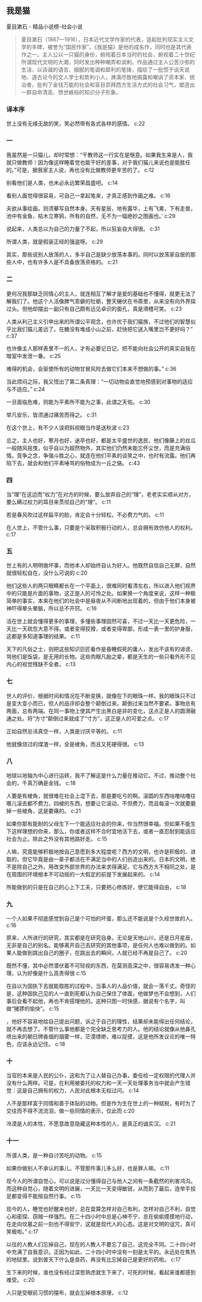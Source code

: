 ## 我是猫

夏目漱石  -  精品小说榜-社会小说

> 夏目漱石（1867—1916），日本近代文学作家的代表，竖起批判现实主义文学的丰碑，被誉为“国民作家”。《我是猫》是他的成名作，同时也是其代表作之一。主人公以一只猫的身份，俯视着日本当时的社会，俯视着二十世纪所谓现代文明的大潮，同时发出种种嘲弄和讽刺。作品通过主人公苦沙弥的生活，以诙谐的语言、细腻的笔调和犀利的笔锋，描绘了一批惯于谈天说地、道古论今的文人学士和势利小人，淋漓尽致地揭露和嘲讽了资本家、统治者，批判了金钱万能的社会和盲目崇拜西方生活方式的社会习气，塑造出一群自命清高、愤世嫉俗的知识分子形象。

### 译本序

世上没有无缘无故的笑，笑必然带有各式各样的感情。 c:22

### 一

我虽然是一只猫儿，却时常想：“干教师这一行实在是惬意。如果我生来是人，我就只做教师！因为像这样睡着觉也能干好的差事，对于我们猫儿来说也是能胜任的。”可是，据我家主人说，再也没有比做教师更辛苦的了。 c:12

别看他们是人类，也未必永远繁荣昌盛吧。 c:14

看别人画觉得很容易，可自己一拿起笔来，才真正感到作画之难。 c:16

夫欲从事绘画，则须摹写自然本身。天有星辰，地有露华，上有飞禽，下有走兽，池中有金鱼，枯木立寒鸦，所有的自然，无不为一幅绝妙之图画也。’ c:29

说起来，人类总以为自己的力量了不起，所以狂妄自大得很。 c:31

所谓人类，就是假装正经的强盗呀。 c:29

其实，那些说别人放荡的人，多半自己是缺少放荡本事的。同时以放荡家自居的那些人中，也有许多人是不具备放荡资格的。 c:21

### 二

更何况我那缺乏同情心的主人，就连相互了解才是爱的基础也不懂得，就更无法了解我们了。他这个人活像脾气乖僻的牡蛎，整天蜷伏在书斋里，从来没有向外界探过头。但他却摆出一副只有自己颇有远见卓识的面孔，真是滑稽可笑。 c:23

人类从利己主义引申出来的所谓公平观念，也许优于我们猫族，不过他们的智慧似乎比我们猫儿差远了。在糖没有堆成小山之前，赶快把它送入嘴里岂不更好吗？” c:37

也许像主人那样表里不一的人，才有必要记日记，把不能向社会公开的真实自我在暗室中发泄一番。 c:25

难得的机会，会驱使所有的动物甘冒风险去做它们本来不想做的事。” c:36

当此烦闷之际，我又悟出了第二条真理：“一切动物会直觉地预感到对事物的适应与不适应。” c:24

一旦面临危难，则能为平素所不能为之事，此谓之天佑。 c:30

举凡安乐，皆须通过痛苦而得之。 c:31

在这个世上，有不少人误把斜视眼当作是送秋波 c:23

总之，主人也好，寒月也好，迷亭也好，都是太平盛世的逸民，他们像藤上的丝瓜一般随风摇曳，似乎自以为超然物外，其实他们仍然未能忘怀尘世，而是充满俗情。竞争之念，争强斗胜之心，就连在他们平素的谈笑之中，也时有流露。他们再陷下去，就会和他们平素唾骂的俗物成为一丘之貉。 c:43

### 四

当“理”在这边而“权力”在对方的时候，要么放弃自己的“理”，老老实实顺从对方，要么瞒过权力的耳目来贯彻自己的“理”。 c:11

若是春风吹过这样扁平的脸，肯定会十分轻松，不必费力气的。 c:11

在人世上，不管什么事，只要是个采取积极行动的人，总会拥有效仿他人的权利。 c:17

### 五

世上有的人明明做坏事，而他本人却始终自认为好人。他既然自信自己无罪，自然就很轻松自在，没什么可说的 c:20

他们这些人的两只眼睛都长在一个平面上，很难同时看清左右，所以进入他们视界中的只能是片面的事物，这正是人的可怜之处。如果换一个角度来说，这样一种极简单的事实，本来在他们的社会中是昼夜从不间断地出现着的，但由于他们本身被神吓得晕头晕脑，所以总不开窍。 c:16

活在世上就会懂得更多的事理，多懂些事理固然可喜，不过一天比一天更危险，一天比一天疏忽大意不得。或者变得狡猾，或者变得卑鄙，形成一表一里的护身服，这都是多知道事理的结果。 c:11

天下的凡俗之士，则把这些知识巨匠看作是昏睡假死的庸人，发出不该有的诽谤，骂他们是饭袋，是无用的长物。这些肉眼凡胎之辈，都是天生的一些只看外形不见内心的视觉残缺不全者。 c:13

### 七

世人的评价，根据时间和情况在不断变换，就像在下的眼珠一样。我的眼珠只不过是变大变小而已，但人的品评却会整个颠倒过来。颠倒过来当然不要紧。事物总有两面，总有两端。在同一事物上使其产生出黑白是非的变化，这点正是人的圆滑融通之处。将“方寸”颠倒过来就成了“寸方”，这正是人的可爱之点。 c:17

正如自然忌讳真空一样，人类是讨厌平等的。 c:11

他就像烧过的煤渣一样，全是棱角，而且又死硬得很。 c:13

### 八

地球以地轴为中心进行运转，我不了解这是什么力量在推动它。不过，推动整个社会的，千真万确是金钱。 c:18

人要是有棱角，就很难在社会上混下去，那是要吃亏的啊。滚圆的东西咕噜咕噜往哪儿滚去都不费力，四棱的东西，想要让它滚动，不但费力，而且每滚一次就要磨掉一些棱角，这是要痛的。 c:21

如果你那有能耐的父母生下一个能适应社会的你来，你当然很幸福。但如果不能生下这样理想的你来，那么，你或者这样不合时宜地活下去，或者一直忍耐到能适应社会为止。除此之外没有其他路好走。 c:15

人嘛，究竟能够积极地按自己意愿到多大程度呢？西方的文明，也许是积极的、进取的，但它毕竟是由一辈子都活在不满足当中的人们创造出来的。日本的文明，绝不是除自己之外，用改变外部世界的办法来求得满足。它与西方大不相同之处，是在周围的环境根本不可动摇的一大假定的前提下发展起来的。 c:14

所能做到的只是在自己的心上下工夫，只要把心修炼好，使它能得自由， c:18

### 九

一个人如果不彻底感觉到自己是个可怕的坏蛋，那么还不能说是个久经世故的人。 c:16

原来，人所进行的研究，其实都是在研究自身。无论是天地山川，还是日月星辰，无非是自己的别名。能够离开自己去研究的其他事项，是任何人也难以做到的。如果人能做到跳出自己的圈子，在跳出去的瞬间，人就已经不再是自己了。 c:20

既然不懂，其中必然潜伏着不可轻视的东西，在莫测高深之中，很容易诱发一种心理，认为好像是什么高贵得很 c:15

在自以为固执下去就能取胜的过程中，当事人的人品价值，就会一落千丈。奇怪的是，这种固执己见的人一直到死都认为自己保住了体面，他做梦也不会想到，人们事后会看不起他，再也不肯搭理他的。这种只图一时快感，据说有个名字，叫做“猪猡的愉快”。 c:15

，他好不容易地给自己提出问题，诉之于自己的理性，结果却未能得出任何结论，就不再去想了。不管什么事他都是个完全缺乏思考力的人。他的结论就像从他鼻孔喷出来的朝日牌香烟的烟雾一样，茫漠缥缈，难以捉摸，这是他所发议论的唯一特色，应该永远记住。 c:18

### 十

当官的本来是人民的公仆，这和为了让人替自己办事，委任给一定权限的代理人并没有什么两样。可是，在利用被委托的权力和一天一天处理事务当中就会产生错觉：这是自己拥有的权力，人民对此根本无权过问。 c:14

人不是那样富于同情和善于体贴的动物。但是作为生在世上的一种赋税，有时为了交往而不得不流流泪，做一些同情的表示，仅此而 c:20

冷漠是人的本性，不愿意故意隐藏这种本性的人，是真正的诚实汉。 c:21

### 十一

所谓人类，是一种自讨苦吃的动物。 c:15

如果你做别人不承认的事儿，不管那件事儿多么好，也是罪人嘛。 c:11

现今人的所谓自觉心，可以说是过分懂得自己与他人之间有一条截然的利害鸿沟。而这种自觉心，随着文明的进展，一天比一天变得敏锐，从而到了最后，连举手投足都变得不能按自然行事。 c:15

现今的人，睡觉也好醒来也好，总在盘算怎样对自己有利，怎样对自己不利，自觉心和密探、窃贼一样强烈。在二十四小时中总是心神不宁，总在偷偷摸摸地行动，在走向坟墓之前一刻也不得安宁，这就是现代人的心态。这是对文明的诅咒，真可笑极啦。” c:17

以往的人教人们忘掉自己，现在的人教人不要忘了自己，这完全不同。二十四小时中充满了自我意识。正因为如此，二十四小时中没有一刻是太平的。永远处在焦热的地狱里。说到普天下什么是良药，再没有比忘掉自己是更好的药啦。 c:17

生下来的时候，谁也没有经过深思熟虑就生下来了，可死的时候，看起来谁都感到难受。 c:20

人只是受眼前习惯的摆布，就会忘掉根本原理， c:12
